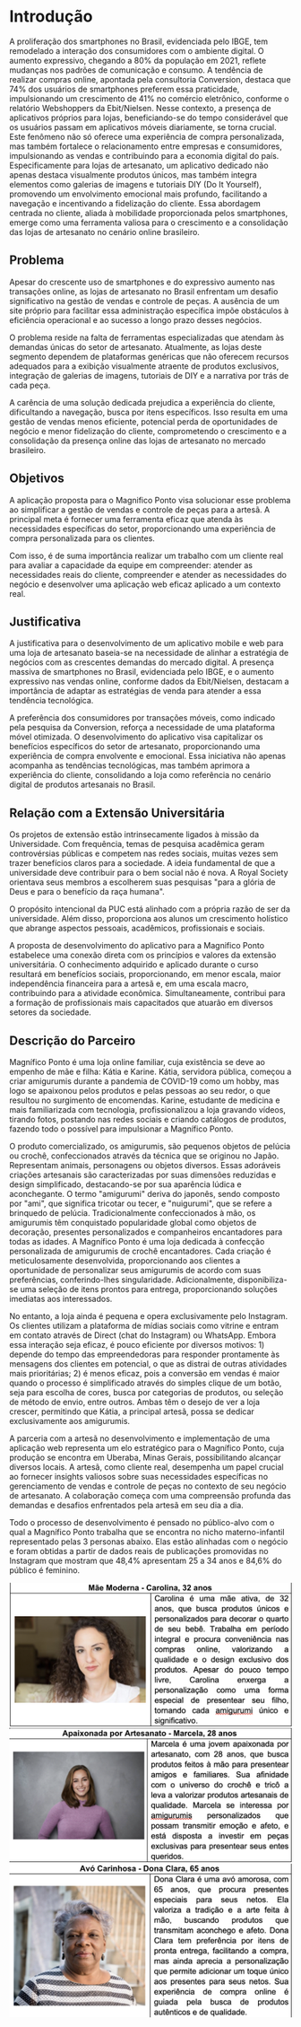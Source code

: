# Introdução

A proliferação dos smartphones no Brasil, evidenciada pelo IBGE, tem remodelado a interação dos consumidores com o ambiente digital. O aumento expressivo, chegando a 80% da população em 2021, reflete mudanças nos padrões de comunicação e consumo. A tendência de realizar compras online, apontada pela consultoria Conversion, destaca que 74% dos usuários de smartphones preferem essa praticidade, impulsionando um crescimento de 41% no comércio eletrônico, conforme o relatório Webshoppers da Ebit/Nielsen. Nesse contexto, a presença de aplicativos próprios para lojas, beneficiando-se do tempo considerável que os usuários passam em aplicativos móveis diariamente, se torna crucial. Este fenômeno não só oferece uma experiência de compra personalizada, mas também fortalece o relacionamento entre empresas e consumidores, impulsionando as vendas e contribuindo para a economia digital do país. Especificamente para lojas de artesanato, um aplicativo dedicado não apenas destaca visualmente produtos únicos, mas também integra elementos como galerias de imagens e tutoriais DIY (Do It Yourself), promovendo um envolvimento emocional mais profundo, facilitando a navegação e incentivando a fidelização do cliente. Essa abordagem centrada no cliente, aliada à mobilidade proporcionada pelos smartphones, emerge como uma ferramenta valiosa para o crescimento e a consolidação das lojas de artesanato no cenário online brasileiro.

## Problema
Apesar do crescente uso de smartphones e do expressivo aumento nas transações online, as lojas de artesanato no Brasil enfrentam um desafio significativo na gestão de vendas e controle de peças. A ausência de um site próprio para facilitar essa administração específica impõe obstáculos à eficiência operacional e ao sucesso a longo prazo desses negócios. 

O problema reside na falta de ferramentas especializadas que atendam às demandas únicas do setor de artesanato. Atualmente, as lojas deste segmento dependem de plataformas genéricas que não oferecem recursos adequados para a exibição visualmente atraente de produtos exclusivos, integração de galerias de imagens, tutoriais de DIY e a narrativa por trás de cada peça. 

A carência de uma solução dedicada prejudica a experiência do cliente, dificultando a navegação, busca por itens específicos. Isso resulta em uma gestão de vendas menos eficiente, potencial perda de oportunidades de negócio e menor fidelização do cliente, comprometendo o crescimento e a consolidação da presença online das lojas de artesanato no mercado brasileiro. 

## Objetivos

A aplicação proposta para o Magnifico Ponto visa solucionar esse problema ao simplificar a gestão de vendas e controle de peças para a artesã. A principal meta é fornecer uma ferramenta eficaz que atenda às necessidades específicas do setor, proporcionando uma experiência de compra personalizada para os clientes. 

Com isso, é de suma importância realizar um trabalho com um cliente real para avaliar a capacidade da equipe em compreender: atender as necessidades reais do cliente, compreender e atender as necessidades do negócio e desenvolver uma aplicação web eficaz aplicado a um contexto real. 

## Justificativa

A justificativa para o desenvolvimento de um aplicativo mobile e web para uma loja de artesanato baseia-se na necessidade de alinhar a estratégia de negócios com as crescentes demandas do mercado digital. A presença massiva de smartphones no Brasil, evidenciada pelo IBGE, e o aumento expressivo nas vendas online, conforme dados da Ebit/Nielsen, destacam a importância de adaptar as estratégias de venda para atender a essa tendência tecnológica. 

A preferência dos consumidores por transações móveis, como indicado pela pesquisa da Conversion, reforça a necessidade de uma plataforma móvel otimizada. O desenvolvimento do aplicativo visa capitalizar os benefícios específicos do setor de artesanato, proporcionando uma experiência de compra envolvente e emocional. Essa iniciativa não apenas acompanha as tendências tecnológicas, mas também aprimora a experiência do cliente, consolidando a loja como referência no cenário digital de produtos artesanais no Brasil. 

## Relação com a Extensão Universitária

Os projetos de extensão estão intrinsecamente ligados à missão da Universidade. Com frequência, temas de pesquisa acadêmica geram controvérsias públicas e competem nas redes sociais, muitas vezes sem trazer benefícios claros para a sociedade. A ideia fundamental de que a universidade deve contribuir para o bem social não é nova. A Royal Society orientava seus membros a escolherem suas pesquisas "para a glória de Deus e para o benefício da raça humana".   

O propósito intencional da PUC está alinhado com a própria razão de ser da universidade. Além disso, proporciona aos alunos um crescimento holístico que abrange aspectos pessoais, acadêmicos, profissionais e sociais.  

A proposta de desenvolvimento do aplicativo para a Magnifico Ponto estabelece uma conexão direta com os princípios e valores da extensão universitária. O conhecimento adquirido e aplicado durante o curso resultará em benefícios sociais, proporcionando, em menor escala, maior independência financeira para a artesã e, em uma escala macro, contribuindo para a atividade econômica. Simultaneamente, contribui para a formação de profissionais mais capacitados que atuarão em diversos setores da sociedade. 

## Descrição do Parceiro

Magnífico Ponto é uma loja online familiar, cuja existência se deve ao empenho de mãe e filha: Kátia e Karine. Kátia, servidora pública, começou a criar amigurumis durante a pandemia de COVID-19 como um hobby, mas logo se apaixonou pelos produtos e pelas pessoas ao seu redor, o que resultou no surgimento de encomendas. Karine, estudante de medicina e mais familiarizada com tecnologia, profissionalizou a loja gravando vídeos, tirando fotos, postando nas redes sociais e criando catálogos de produtos, fazendo todo o possível para impulsionar a Magnífico Ponto. 

O produto comercializado, os amigurumis, são pequenos objetos de pelúcia ou crochê, confeccionados através da técnica que se originou no Japão. Representam animais, personagens ou objetos diversos. Essas adoráveis criações artesanais são caracterizadas por suas dimensões reduzidas e design simplificado, destacando-se por sua aparência lúdica e aconchegante. O termo "amigurumi" deriva do japonês, sendo composto por "ami", que significa tricotar ou tecer, e "nuigurumi", que se refere a brinquedo de pelúcia. Tradicionalmente confeccionados à mão, os amigurumis têm conquistado popularidade global como objetos de decoração, presentes personalizados e companheiros encantadores para todas as idades. A Magnífico Ponto é uma loja dedicada à confecção personalizada de amigurumis de crochê encantadores. Cada criação é meticulosamente desenvolvida, proporcionando aos clientes a oportunidade de personalizar seus amigurumis de acordo com suas preferências, conferindo-lhes singularidade. Adicionalmente, disponibiliza-se uma seleção de itens prontos para entrega, proporcionando soluções imediatas aos interessados. 

No entanto, a loja ainda é pequena e opera exclusivamente pelo Instagram. Os clientes utilizam a plataforma de mídias sociais como vitrine e entram em contato através de Direct (chat do Instagram) ou WhatsApp. Embora essa interação seja eficaz, é pouco eficiente por diversos motivos: 1) depende do tempo das empreendedoras para responder prontamente às mensagens dos clientes em potencial, o que as distrai de outras atividades mais prioritárias; 2) é menos eficaz, pois a conversão em vendas é maior quando o processo é simplificado através do simples clique de um botão, seja para escolha de cores, busca por categorias de produtos, ou seleção de método de envio, entre outros. Ambas têm o desejo de ver a loja crescer, permitindo que Kátia, a principal artesã, possa se dedicar exclusivamente aos amigurumis. 

A parceria com a artesã no desenvolvimento e implementação de uma aplicação web representa um elo estratégico para o Magnífico Ponto, cuja produção se encontra em Uberaba, Minas Gerais, possibilitando alcançar diversos locais. A artesã, como cliente real, desempenha um papel crucial ao fornecer insights valiosos sobre suas necessidades específicas no gerenciamento de vendas e controle de peças no contexto de seu negócio de artesanato. A colaboração começa com uma compreensão profunda das demandas e desafios enfrentados pela artesã em seu dia a dia. 

Todo o processo de desenvolvimento é pensado no público-alvo com o qual a Magnífico Ponto trabalha que se encontra no nicho materno-infantil representado pelas 3 personas abaixo. Elas estão alinhadas com o negócio e foram obtidas a partir de dados reais de publicações promovidas no Instagram que mostram que 48,4% apresentam 25 a 34 anos e 84,6% do público é feminino. 



![Persona 01](documentos/img/persona_01.png)
![Persona 02](documentos/img/persona_02.png)
![Persona 03](documentos/img/persona_03.png)
